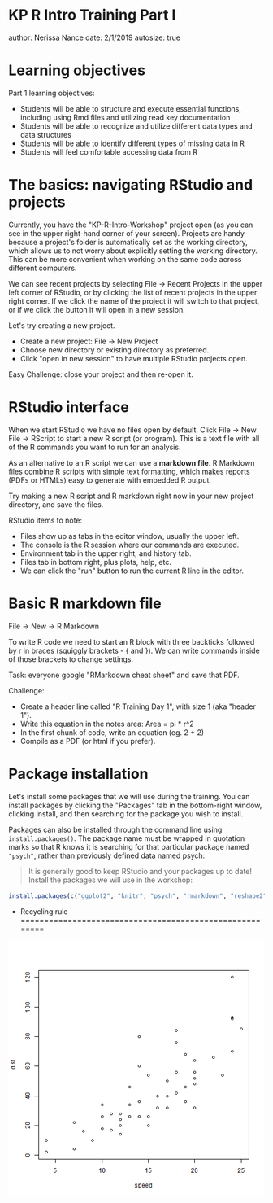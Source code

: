KP R Intro Training Part I
========================================================
author: Nerissa Nance
date: 2/1/2019
autosize: true

Learning objectives
========================================================


Part 1 learning objectives:  
- Students will be able to structure and execute essential functions, including using Rmd files and utilizing read key documentation
- Students will be able to recognize and utilize different data types and data structures
- Students will be able to identify different types of missing data in R
- Students will feel comfortable accessing data from R


The basics: navigating RStudio and projects
========================================================

Currently, you have the "KP-R-Intro-Workshop" project open (as you can see in the upper right-hand corner of your screen). Projects are handy because a project's folder is automatically set as the working directory, which allows us to not worry about explicitly setting the working directory. This can be more convenient when working on the same code across different computers. 

We can see recent projects by selecting File -> Recent Projects in the upper left corner of RStudio, or by clicking the list of recent projects in the upper right corner. If we click the name of the project it will switch to that project, or if we click the button it will open in a new session.

Let's try creating a new project.

* Create a new project: File -> New Project
* Choose new directory or existing directory as preferred.
* Click "open in new session" to have multiple RStudio projects open.

Easy Challenge: close your project and then re-open it.


RStudio interface
========================================================

When we start RStudio we have no files open by default. Click File -> New File -> RScript to start a new R script (or program). This is a text file with all of the R commands you want to run for an analysis.

As an alternative to an R script we can use a **markdown file**. R Markdown files combine R scripts with simple text formatting, which makes reports  (PDFs or HTMLs) easy to generate with embedded R output. 

Try making a new R script and R markdown right now in your new project directory, and save the files. 

RStudio items to note:

* Files show up as tabs in the editor window, usually the upper left.
* The console is the R session where our commands are executed.
* Environment tab in the upper right, and history tab.
* Files tab in bottom right, plus plots, help, etc.
* We can click the "run" button to run the current R line in the editor.



Basic R markdown file
========================================================
File -> New -> R Markdown

To write R code we need to start an R block with three backticks followed by r in braces (squiggly brackets - { and }). We can write commands inside of those brackets to change settings.

Task: everyone google "RMarkdown cheat sheet" and save that PDF.

Challenge:

* Create a header line called "R Training Day 1", with size 1 (aka "header 1").
* Write this equation in the notes area: Area = pi * r^2
* In the first chunk of code, write an equation (eg. 2 + 2)
* Compile as a PDF (or html if you prefer).


Package installation
========================================================

Let's install some packages that we will use during the training. You can install packages by clicking the "Packages" tab in the bottom-right window, clicking install, and then searching for the package you wish to install.

Packages can also be installed through the command line using `install.packages()`. The package name must be wrapped in quotation marks so that R knows it is searching for that particular package named `"psych"`, rather than previously defined data named psych:

> It is generally good to keep RStudio and your packages up to date! Install the packages we will use in the workshop: 



```r
install.packages(c("ggplot2", "knitr", "psych", "rmarkdown", "reshape2", "swirl", "mlbench", "dplyr", "tidyr"))
```



- Recycling rule 
========================================================

![plot of chunk unnamed-chunk-2](Pres_Part1.Rmd-figure/unnamed-chunk-2-1.png)
